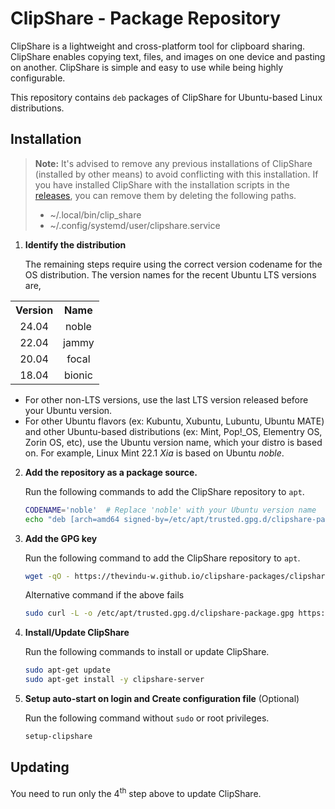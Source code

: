 # ClipShare - Package Repository

ClipShare is a lightweight and cross-platform tool for clipboard sharing. ClipShare enables copying text, files, and images on one device and pasting on another. ClipShare is simple and easy to use while being highly configurable.

This repository contains `deb` packages of ClipShare for Ubuntu-based Linux distributions.

## Installation

> **Note:** It's advised to remove any previous installations of ClipShare (installed by other means) to avoid conflicting with this installation.
If you have installed ClipShare with the installation scripts in the [releases](https://github.com/thevindu-w/clip_share_server/releases), you can remove them by deleting the following paths.
> - ~/.local/bin/clip_share
> - ~/.config/systemd/user/clipshare.service

1. **Identify the distribution**

    The remaining steps require using the correct version codename for the OS distribution. The version names for the recent Ubuntu LTS versions are,

<table align="center">
<tr>
<th style="text-align:center">Version</th>
<th style="text-align:center">Name</th>
</tr>
<tr>
<td align="center">24.04</td>
<td align="center">noble</td>
</tr>
<tr>
<td align="center">22.04</td>
<td align="center">jammy</td>
</tr>
<tr>
<td align="center">20.04</td>
<td align="center">focal</td>
</tr>
<tr>
<td align="center">18.04</td>
<td align="center">bionic</td>
</tr>
</table>

* For other non-LTS versions, use the last LTS version released before your Ubuntu version.
* For other Ubuntu flavors (ex: Kubuntu, Xubuntu, Lubuntu, Ubuntu MATE) and other Ubuntu-based distributions (ex: Mint, Pop!_OS, Elementry OS, Zorin OS, etc), use the Ubuntu version name, which your distro is based on.
For example, Linux Mint 22.1 _Xia_ is based on Ubuntu _noble_.

2. **Add the repository as a package source.**

    Run the following commands to add the ClipShare repository to `apt`.
    ```bash
    CODENAME='noble'  # Replace 'noble' with your Ubuntu version name
    echo "deb [arch=amd64 signed-by=/etc/apt/trusted.gpg.d/clipshare-package.gpg] https://thevindu-w.github.io/clipshare-packages/ubuntu ${CODENAME} main" | sudo tee /etc/apt/sources.list.d/clipshare.list >/dev/null
    ```

3. **Add the GPG key**

    Run the following command to add the ClipShare repository to `apt`.
    ```bash
    wget -qO - https://thevindu-w.github.io/clipshare-packages/clipshare-package.gpg | sudo tee /etc/apt/trusted.gpg.d/clipshare-package.gpg >/dev/null
    ```
    Alternative command if the above fails
    ```bash
    sudo curl -L -o /etc/apt/trusted.gpg.d/clipshare-package.gpg https://thevindu-w.github.io/clipshare-packages/clipshare-package.gpg
    ```

4. **Install/Update ClipShare**

    Run the following commands to install or update ClipShare.
    ```bash
    sudo apt-get update
    sudo apt-get install -y clipshare-server
    ```

5. **Setup auto-start on login and Create configuration file** (Optional)

    Run the following command without `sudo` or root privileges.
    ```bash
    setup-clipshare
    ```

## Updating

You need to run only the 4<sup>th</sup> step above to update ClipShare.